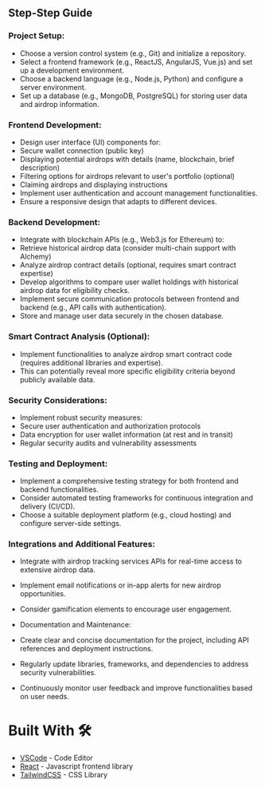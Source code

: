 
## Step-Step Guide

### Project Setup:

* Choose a version control system (e.g., Git) and initialize a repository.
* Select a frontend framework (e.g., ReactJS, AngularJS, Vue.js) and set up a development environment.
* Choose a backend language (e.g., Node.js, Python) and configure a server environment.
* Set up a database (e.g., MongoDB, PostgreSQL) for storing user data and airdrop information.

### Frontend Development:

* Design user interface (UI) components for:
* Secure wallet connection (public key)
* Displaying potential airdrops with details (name, blockchain, brief description)
* Filtering options for airdrops relevant to user's portfolio (optional)
* Claiming airdrops and displaying instructions
* Implement user authentication and account management functionalities.
* Ensure a responsive design that adapts to different devices.

### Backend Development:

* Integrate with blockchain APIs (e.g., Web3.js for Ethereum) to:
* Retrieve historical airdrop data (consider multi-chain support with Alchemy)
* Analyze airdrop contract details (optional, requires smart contract expertise)
* Develop algorithms to compare user wallet holdings with historical airdrop data for eligibility checks.
* Implement secure communication protocols between frontend and backend (e.g., API calls with authentication).
* Store and manage user data securely in the chosen database.

### Smart Contract Analysis (Optional):

* Implement functionalities to analyze airdrop smart contract code (requires additional libraries and expertise).
* This can potentially reveal more specific eligibility criteria beyond publicly available data.

### Security Considerations:

* Implement robust security measures:
* Secure user authentication and authorization protocols
* Data encryption for user wallet information (at rest and in transit)
* Regular security audits and vulnerability assessments

### Testing and Deployment:

* Implement a comprehensive testing strategy for both frontend and backend functionalities.
* Consider automated testing frameworks for continuous integration and delivery (CI/CD).
* Choose a suitable deployment platform (e.g., cloud hosting) and configure server-side settings.

###  Integrations and Additional Features:

* Integrate with airdrop tracking services APIs for real-time access to extensive airdrop data.
* Implement email notifications or in-app alerts for new airdrop opportunities.
* Consider gamification elements to encourage user engagement.
* Documentation and Maintenance:

* Create clear and concise documentation for the project, including API references and deployment instructions.
* Regularly update libraries, frameworks, and dependencies to address security vulnerabilities.
* Continuously monitor user feedback and improve functionalities based on user needs.

# Built With 🛠️

* [VSCode](https://code.visualstudio.com/) - Code Editor
* [React](https://beta.reactjs.org/) - Javascript frontend library
* [TailwindCSS](https://tailwindcss.com/docs/installation) - CSS Library